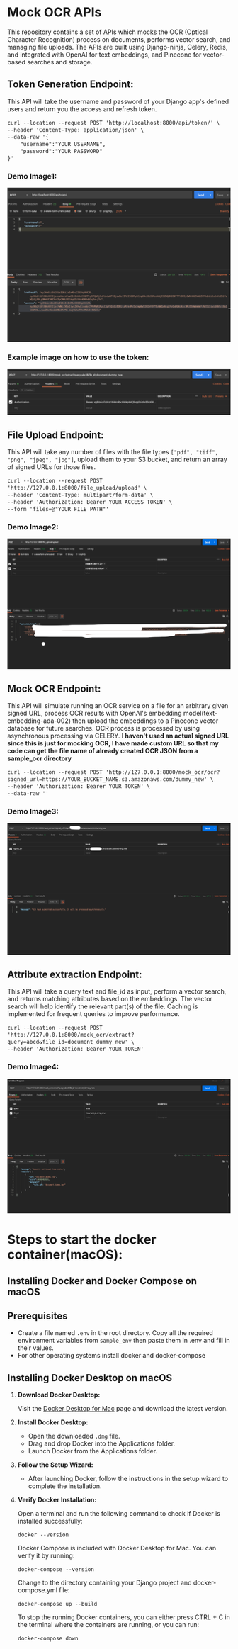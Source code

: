 # Mock OCR APIs

This repository contains a set of APIs which mocks the OCR (Optical Character Recognition) process on documents, performs vector search, and managing file uploads. The APIs are built using Django-ninja, Celery, Redis, and integrated with OpenAI for text embeddings, and Pinecone for vector-based searches and storage.

## Token Generation Endpoint:

This API will take the username and password of your Django app's defined users and return you the access and refresh token.

```
curl --location --request POST 'http://localhost:8000/api/token/' \
--header 'Content-Type: application/json' \
--data-raw '{
    "username":"YOUR USERNAME",
    "password":"YOUR PASSWORD"
}'
```
### Demo Image1:
![Alt text](demo_images/4.png)
### Example image on how to use the token:
![Alt text](demo_images/5.png)

## File Upload Endpoint:

This API will take any number of files with the file types `["pdf", "tiff", "png", "jpeg", "jpg"]`, upload them to your S3 bucket, and return an array of signed URLs for those files.
```
curl --location --request POST 'http://127.0.0.1:8000/file_upload/upload' \
--header 'Content-Type: multipart/form-data' \
--header 'Authorization: Bearer YOUR ACCESS TOKEN' \
--form 'files=@"YOUR FILE PATH"'
```

### Demo Image2:
![Alt text](demo_images/1.png)

## Mock OCR Endpoint:

This API will simulate running an OCR service on a file for an arbitrary given signed URL, process OCR results with OpenAI's embedding model(text-embedding-ada-002) then upload the embeddings to a
Pinecone vector database for future searches. OCR process is processed by using asynchronous processing via CELERY. **I haven't used an actual signed URL since this is just for mocking OCR, I have made custom URL so that my code can get the file name of already created OCR JSON from a sample_ocr directory**

```
curl --location --request POST 'http://127.0.0.1:8000/mock_ocr/ocr?signed_url=https://YOUR_BUCKET_NAME.s3.amazonaws.com/dummy_new' \
--header 'Authorization: Bearer YOUR TOKEN' \
--data-raw ''
```
### Demo Image3:
![Alt text](demo_images/2.png)

## Attribute extraction Endpoint:

This API will take a query text and file_id as input, perform a vector search, and returns matching attributes based on the embeddings. The vector search will help identify the relevant part(s) of the file. Caching is implemented for frequent queries to improve performance.

```
curl --location --request POST 'http://127.0.0.1:8000/mock_ocr/extract?query=abcd&file_id=document_dummy_new' \
--header 'Authorization: Bearer YOUR_TOKEN'
```
### Demo Image4:
![Alt text](demo_images/3.png)

# Steps to start the docker container(macOS):

## Installing Docker and Docker Compose on macOS

## Prerequisites

- Create a file named `.env` in the root directory. Copy all the required environment variables from `sample_env` then paste them in .env and fill in their values.
- For other operating systems install docker and docker-compose

## Installing Docker Desktop on macOS

1. **Download Docker Desktop:**

   Visit the [Docker Desktop for Mac](https://www.docker.com/products/docker-desktop/) page and download the latest version.

2. **Install Docker Desktop:**

   - Open the downloaded `.dmg` file.
   - Drag and drop Docker into the Applications folder.
   - Launch Docker from the Applications folder.

3. **Follow the Setup Wizard:**

   - After launching Docker, follow the instructions in the setup wizard to complete the installation.

4. **Verify Docker Installation:**

   Open a terminal and run the following command to check if Docker is installed successfully:

   ```
   docker --version
   ```
   Docker Compose is included with Docker Desktop for Mac. You can verify it by running:
   ```
   docker-compose --version
   ```
   Change to the directory containing your Django project and docker-compose.yml file:
   ```
   docker-compose up --build
   ```
   To stop the running Docker containers, you can either press CTRL + C in the terminal where the containers are running, or you can run:
   ```
   docker-compose down
   ```


 
